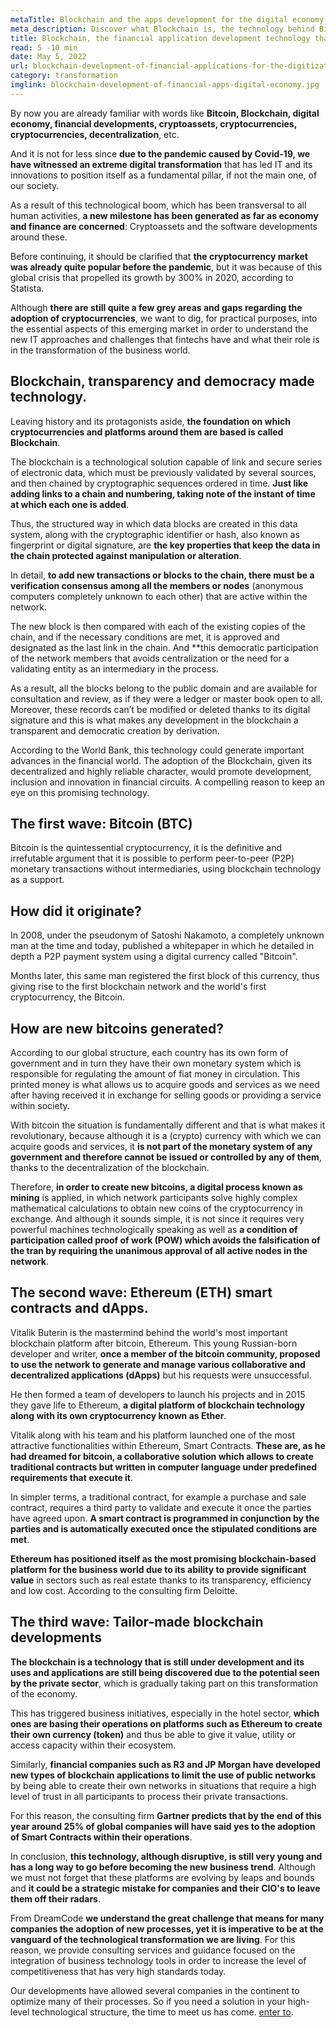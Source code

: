 ```yaml
---
metaTitle: Blockchain and the apps development for the digital economy
meta_description: Discover what Blockchain is, the technology behind Bitcoin and other developments that are gaining more ground every day in the financial world
title: Blockchain, the financial application development technology that seeks to digitize the economy
read: 5 -10 min
date: May 5, 2022
url: blockchain-development-of-financial-applications-for-the-digitization-of-the-economy
category: transformation
imglink: blockchain-development-of-financial-apps-digital-economy.jpg
---
```


By now you are already familiar with words like **Bitcoin, Blockchain, digital economy, financial developments, cryptoassets, cryptocurrencies, cryptocurrencies, decentralization**, etc.

And it is not for less since **due to the pandemic caused by Covid-19, we have witnessed an extreme digital transformation** that has led IT and its innovations to position itself as a fundamental pillar, if not the main one, of our society.

As a result of this technological boom, which has been transversal to all human activities, **a new milestone has been generated as far as economy and finance are concerned**: Cryptoassets and the software developments around these.

Before continuing, it should be clarified that **the cryptocurrency market was already quite popular before the pandemic**, but it was because of this global crisis that propelled its growth by 300% in 2020, according to Statista.

Although **there are still quite a few grey areas and gaps regarding the adoption of cryptocurrencies**, we want to dig, for practical purposes, into the essential aspects of this emerging market in order to understand the new IT approaches and challenges that fintechs have and what their role is in the transformation of the business world.

## Blockchain, transparency and democracy made technology.

Leaving history and its protagonists aside, **the foundation on which cryptocurrencies and platforms around them are based is called Blockchain**.

The blockchain is a technological solution capable of link and secure series of electronic data, which must be previously validated by several sources, and then chained by cryptographic sequences ordered in time. **Just like adding links to a chain and numbering, taking note of the instant of time at which each one is added**.

Thus, the structured way in which data blocks are created in this data system, along with the cryptographic identifier or hash, also known as fingerprint or digital signature, are **the key properties that keep the data in the chain protected against manipulation or alteration**.

In detail, **to add new transactions or blocks to the chain, there must be a verification consensus among all the members or nodes** (anonymous computers completely unknown to each other) that are active within the network.

The new block is then compared with each of the existing copies of the chain, and if the necessary conditions are met, it is approved and designated as the last link in the chain. And \*\*this democratic participation of the network members that avoids centralization or the need for a validating entity as an intermediary in the process.

As a result, all the blocks belong to the public domain and are available for consultation and review, as if they were a ledger or master book open to all. Moreover, these records can’t be modified or deleted thanks to its digital signature and this is what makes any development in the blockchain a transparent and democratic creation by derivation.

According to the World Bank, this technology could generate important advances in the financial world. The adoption of the Blockchain, given its decentralized and highly reliable character, would promote development, inclusion and innovation in financial circuits. A compelling reason to keep an eye on this promising technology.

## The first wave: Bitcoin (BTC)

Bitcoin is the quintessential cryptocurrency, it is the definitive and irrefutable argument that it is possible to perform peer-to-peer (P2P) monetary transactions without intermediaries, using blockchain technology as a support.

## How did it originate?

In 2008, under the pseudonym of Satoshi Nakamoto, a completely unknown man at the time and today, published a whitepaper in which he detailed in depth a P2P payment system using a digital currency called "Bitcoin".

Months later, this same man registered the first block of this currency, thus giving rise to the first blockchain network and the world's first cryptocurrency, the Bitcoin.

## How are new bitcoins generated?

According to our global structure, each country has its own form of government and in turn they have their own monetary system which is responsible for regulating the amount of fiat money in circulation. This printed money is what allows us to acquire goods and services as we need after having received it in exchange for selling goods or providing a service within society.

With bitcoin the situation is fundamentally different and that is what makes it revolutionary, because although it is a (crypto) currency with which we can acquire goods and services, it **is not part of the monetary system of any government and therefore cannot be issued or controlled by any of them**, thanks to the decentralization of the blockchain.

Therefore, **in order to create new bitcoins, a digital process known as mining** is applied, in which network participants solve highly complex mathematical calculations to obtain new coins of the cryptocurrency in exchange. And although it sounds simple, it is not since it requires very powerful machines technologically speaking as well as **a condition of participation called proof of work (POW) which avoids the falsification of the tran by requiring the unanimous approval of all active nodes in the network**.

## The second wave: Ethereum (ETH) smart contracts and dApps.

Vitalik Buterin is the mastermind behind the world's most important blockchain platform after bitcoin, Ethereum. This young Russian-born developer and writer, **once a member of the bitcoin community, proposed to use the network to generate and manage various collaborative and decentralized applications (dApps)** but his requests were unsuccessful.

He then formed a team of developers to launch his projects and in 2015 they gave life to Ethereum, **a digital platform of blockchain technology along with its own cryptocurrency known as Ether**.

Vitalik along with his team and his platform launched one of the most attractive functionalities within Ethereum, Smart Contracts. **These are, as he had dreamed for bitcoin, a collaborative solution which allows to create traditional contracts but written in computer language under predefined requirements that execute it**.

In simpler terms, a traditional contract, for example a purchase and sale contract, requires a third party to validate and execute it once the parties have agreed upon. **A smart contract is programmed in conjunction by the parties and is automatically executed once the stipulated conditions are met**.

**Ethereum has positioned itself as the most promising blockchain-based platform for the business world due to its ability to provide significant value** in sectors such as real estate thanks to its transparency, efficiency and low cost. According to the consulting firm Deloitte.

## The third wave: Tailor-made blockchain developments

**The blockchain is a technology that is still under development and its uses and applications are still being discovered due to the potential seen by the private sector**, which is gradually taking part on this transformation of the economy.

This has triggered business initiatives, especially in the hotel sector, **which ones are basing their operations on platforms such as Ethereum to create their own currency (token)** and thus be able to give it value, utility or access capacity within their ecosystem.

Similarly, **financial companies such as R3 and JP Morgan have developed new types of blockchain applications to limit the use of public networks** by being able to create their own networks in situations that require a high level of trust in all participants to process their private transactions.

For this reason, the consulting firm **Gartner predicts that by the end of this year around 25% of global companies will have said yes to the adoption of Smart Contracts within their operations**.

In conclusion, **this technology, although disruptive, is still very young and has a long way to go before becoming the new business trend**. Although we must not forget that these platforms are evolving by leaps and bounds and **it could be a strategic mistake for companies and their CIO's to leave them off their radars**.

From DreamCode **we understand the great challenge that means for many companies the adoption of new processes, yet it is imperative to be at the vanguard of the technological transformation we are living**. For this reason, we provide consulting services and guidance focused on the integration of business technology tools in order to increase the level of competitiveness that has very high standards today.

Our developments have allowed several companies in the continent to optimize many of their processes. So if you need a solution in your high-level technological structure, the time to meet us has come. [enter to](https://www.dreamcodesoft.com/services).

